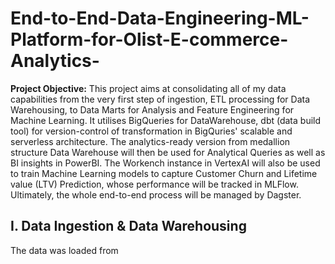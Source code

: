 # End-to-End-Data-Engineering-ML-Platform-for-Olist-E-commerce-Analytics-

**Project Objective:** This project aims at consolidating all of my data capabilities from the very first step of ingestion, ETL processing for Data Warehousing, to Data Marts for Analysis and Feature Engineering for Machine Learning. It utilises BigQueries for DataWarehouse, dbt (data build tool) for version-control of transformation in BigQuries' scalable and serverless architecture. The analytics-ready version from medallion structure Data Warehouse will then be used for Analytical Queries as well as BI insights in PowerBI. The Workench instance in VertexAI will also be used to train Machine Learning models to capture Customer Churn and Lifetime value (LTV) Prediction, whose performance will be tracked in MLFlow. Ultimately, the whole end-to-end process will be managed by Dagster.

## I. Data Ingestion & Data Warehousing
The data was loaded from 
